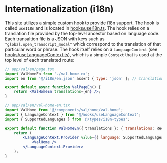 # Internationalization (i18n)
This site utilizes a simple custom hook to provide i18n support. The hook is called `useI18n` and is located in [hooks/useI18n.ts](). The hook relies on a translation file provided by the top-level ancestor based on language code. Each transaltion file is a JSON with keys such as `"global.open_transcript_modal"` which correspond to the translation of that particular word or phrase. The hook itself relies on a `LanguageContext` (see [hooks/useLanguageContext.ts]()), which is a simple `Context` that is used at the top level of each translated route:

```jsx
// app/val/en/page.tsx
import ValHomeEn from './val-home-en';
import en from '@/i18n/en.json' assert { type: 'json' }; // translations file

export default async function ValPageEn() {
    return <ValHomeEn translations={en} />;
}

// app/val/en/val-home-en.tsx
import ValHome from '@/components/val/home/val-home';
import { LanguageContext } from '@/hooks/useLanguageContext';
import { SupportedLanguages } from '@/types/i18n-types';

export default function ValHomeEn({ translations }: { translations: Record<string, string> }) {
    return (
        <LanguageContext.Provider value={{ language: SupportedLanguages.english, translations }}>
            <ValHome />
        </LanguageContext.Provider>
    );
}
```
